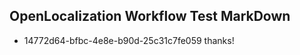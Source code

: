 ## OpenLocalization Workflow Test MarkDown
* 14772d64-bfbc-4e8e-b90d-25c31c7fe059 thanks!

<!--HONumber=Jul16_HO3-->


